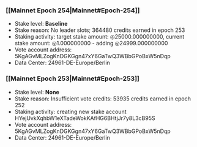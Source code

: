 ### [[Mainnet Epoch 254|Mainnet#Epoch-254]]
* Stake level: **Baseline**
* Stake reason: No leader slots; 364480 credits earned in epoch 253
* Staking activity: target stake amount: ◎25000.000000000, current stake amount: ◎1.000000000 - adding ◎24999.000000000
* Vote account address: 5KgAGvMLZogKnDGKGgn47xY6GaTwQ3WBbGPoBxW5nDqp
* Data Center: 24961-DE-Europe/Berlin
### [[Mainnet Epoch 253|Mainnet#Epoch-253]]
* Stake level: **None**
* Stake reason: Insufficient vote credits: 53935 credits earned in epoch 252
* Staking activity: creating new stake account HYejUvkXqhbW1eXTadeWokKAfHG6BHtjJr7y8L3cB95S
* Vote account address: 5KgAGvMLZogKnDGKGgn47xY6GaTwQ3WBbGPoBxW5nDqp
* Data Center: 24961-DE-Europe/Berlin